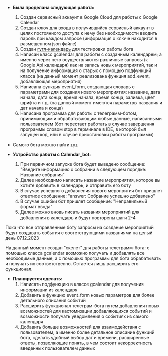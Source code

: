 - **Была проделана следующая работа:**
  1. Создан сервисный аккаунт в Google Cloud для работы с Google Calendar
  2. Создан ключ для входа в получившийся сервисный аккаунт в целях постоянного доступа к нему без необходимости вводить пароль при каждом запросе (информация о ключе находится в размещенном json файле)
  3. Создан [гугл-календарь](https://calendar.google.com/calendar/u/0?cid=MjcyMzFmMmNjYjcyZGQzMWQ2ZDZhYTAwN2JmZjhhMWRmMDk5ODY4NzM0NWQ0N2NkMWQ4ZTYwYTY1MWU4ZTM4YUBncm91cC5jYWxlbmRhci5nb29nbGUuY29t) для тестировки работы бота
  4. Написан класс gcalendar для работы с созданным календарем; а именно через него осуществляются различные запросы (к Google Api календаря) как на запись новых мероприятий, так и на получение информация о старых с помощью подфункций класса (на данный момент реализована функция add_event, добавляющая мероприятия)
  5. Написана функция event_form, создающая словарь с параметрами для создания нового мероприятия: название, дата начала, дата конца, время начала, время конца, заливка, цвет шрифта и т.д. (на данный момент имеются параметры названия и дат начала и конца)
  6. Написана программа для работы с телеграмм-ботом, принимающим и обрабатывающим любые данные, написанными пользователем (бот перестает работать в случае завершения программы словом stop в терминале в IDE, в которой был запущен код, или в случае приостановки работы программы)

- Самого бота можно найти [тут](https://t.me/Calender_w_google_bot).

- **Устройство работы с Calendar_bot:**
  1. При первичном запуске бота будет выведено сообщение: "Введите информацию о собрании в следующем порядке:
   Название собрания"
  2. Далее необходимо написать название мероприятия, которое вы хотите добавить в календарь, и отправить его боту
  3. В случае успешного добавления нового меропрития бот пришлет ответное сообщение: "answer: Собрание успешно добавлено"
  4. В случае ошибки бот пришлет сообщение: "Неправильный формат ввода"
  5. Далее можно вновь писать названия мероприятий для добавления в календарь и будут повторены шаги 2-4

Пока что все отправленные боту запросы на создание мероприятий будут создавать события с соотетствующими названиями на целый день 07.12.2023

На данный момент создан "скелет" для работы телеграмм-бота: с помощью класса gcalendar возможно получать и добавлять все необходимые данные, а с помощью программы для бота обрабатывать и получать их соответственно. Остается лишь расширить его функционал.

- **Планируется сделать:**
  1. Написать подфункцию в классе gcalendar для получения информации из календаря
  2. Добавить в функцию event_form новых параметров для более детального описания событий
  3. Расширить функционал телеграм-бота путем добавления новых возможностей для кастомизации добавляющихся событий и возможности получать уведомления о событиях из самого календаря
  4. Добавить больше возможностей для взаимодействия с пользователем, а именно более детальное описание функций бота, сделать удобный выбор дат и времени, расширенные ответы, позволяющие понять, в чем состоит некорректность введенных пользователем данных
